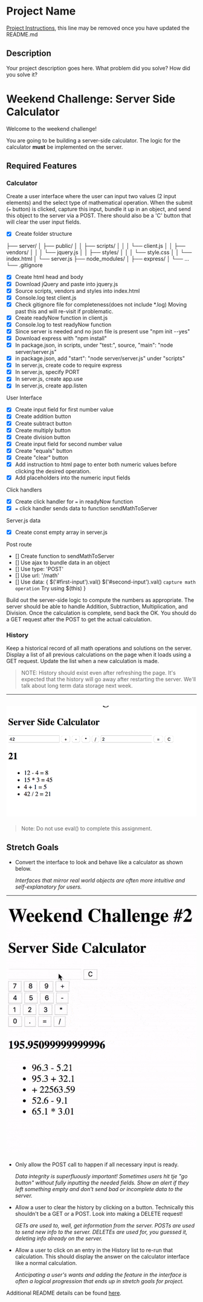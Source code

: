 # Project Name

[Project Instructions](./INSTRUCTIONS.md), this line may be removed once you have updated the README.md

## Description

Your project description goes here. What problem did you solve? How did you solve it?

# Weekend Challenge: Server Side Calculator

Welcome to the weekend challenge!

You are going to be building a server-side calculator. The logic for the calculator **must** be implemented on the server. 

## Required Features

### Calculator

Create a user interface where the user can input two values (2 input elements) and the select type of mathematical operation. When the submit (`=` button) is clicked, capture this input, bundle it up in an object, and send this object to the server via a POST. There should also be a 'C' button that will clear the user input fields.

- [x] Create folder structure 

├── server/
│   ├── public/
│   │   ├── scripts/
│   │   │   └── client.js
│   │   ├── vendors/
│   │   │   └── jquery.js
│   │   ├── styles/
│   │   │   └── style.css
│   │   └── index.html
│   └── server.js
├── node_modules/
│   ├── express/
│   └── ...
└── .gitignore

- [x] Create html head and body
- [x] Download jQuery and paste into jquery.js
- [x] Source scripts, vendors and styles into index.html
- [x] Console.log test client.js
- [x] Check gitignore file for completeness(does not include *.log) Moving past this and will re-visit if problematic.
- [x] Create readyNow function in client.js
- [x] Console.log to test readyNow function
- [x] Since server is needed and no json file is present use "npm init --yes"
- [x] Download express with "npm install"
- [x] In package.json, in scripts, under "test:", source, "main": "node server/server.js"
- [x] in package.json, add "start": "node server/server.js" under "scripts"
- [x] In server.js, create code to require express
- [x] In server.js, specify PORT
- [x] In server.js, create app.use 
- [x] In server.js, create app.listen

User Interface
- [x] Create input field for first number value
- [x] Create addition button
- [x] Create subtract button
- [x] Create multiply button
- [x] Create division button
- [x] Create input field for second number value
- [x] Create "equals" button
- [x] Create "clear" button
- [x] Add instruction to html page to enter both numeric values before clicking the desired operation. 
- [x] Add placeholders into the numeric input fields

Click handlers
- [x] Create click handler for `=` in readyNow function
- [x] `=` click handler sends data to function sendMathToServer

Server.js data
- [x] Create const empty array in server.js

Post route
- [] Create function to sendMathToServer
- [] Use ajax to bundle data in an object
- [] Use type: 'POST'
- [] Use url: '/math'
- [] Use data: {
    $('#first-input').val()
    $('#second-input').val()
    `capture math operation` Try using $(this)
    }










Build out the server-side logic to compute the numbers as appropriate. The server should be able to handle Addition, Subtraction, Multiplication, and Division. Once the calculation is complete, send back the OK. You should do a GET request after the POST to get the actual calculation.

### History

Keep a historical record of all math operations and solutions on the server. Display a list of all previous calculations on the page when it loads using a GET request. Update the list when a new calculation is made.

> NOTE: History should exist even after refreshing the page. It's expected that the history will go away after restarting the server. We'll talk about long term data storage next week.

---
![base mode interface](images/baseMode.png)
---

> Note: Do not use eval() to complete this assignment.

## Stretch Goals

- Convert the interface to look and behave like a calculator as shown below.

  *Interfaces that mirror real world objects are often more intuitive and self-explanatory for users.*

---
![calculator interface](images/stretchGoal_interface.gif)
---

- Only allow the POST call to happen if all necessary input is ready.

  *Data integrity is superfluously important! Sometimes users hit tje "go button" without fully inputting the needed fields. Show an alert if they left something empty and don't send bad or incomplete data to the server.*

- Allow a user to clear the history by clicking on a button. Technically this shouldn't be a GET or a POST. Look into making a DELETE request!

  *GETs are used to, well, get information from the server. POSTs are used to send new info to the server. DELETEs are used for, you guessed it, deleting info already on the server.*

- Allow a user to click on an entry in the History list to re-run that calculation. This should display the answer on the calculator interface like a normal calculation.

  *Anticipating a user's wants and adding the feature in the interface is often a logical progression that ends up in stretch goals for project.*



Additional README details can be found [here](https://github.com/PrimeAcademy/readme-template/blob/master/README.md).
